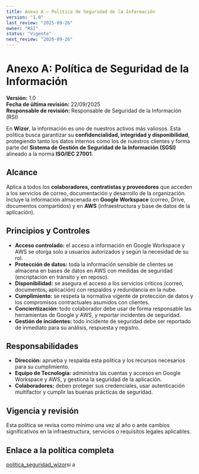 ```yaml
---
title: Anexo A — Política de Seguridad de la Información
version: "1.0"
last_review: "2025-09-26"
owner: "RSI"
status: "Vigente"
next_review: "2026-09-26"
---
```


# Anexo A: Política de Seguridad de la Información

**Versión:** 1.0  
**Fecha de última revisión:** 22/09/2025  
**Responsable de revisión:** Responsable de Seguridad de la Información (RSI)

En **Wizor**, la información es uno de nuestros activos más valiosos. Esta política busca garantizar su **confidencialidad, integridad y disponibilidad**, protegiendo tanto los datos internos como los de nuestros clientes y forma parte del **Sistema de Gestión de Seguridad de la Información (SGSI)** alineado a la norma **ISO/IEC 27001**.

## Alcance
Aplica a todos los **colaboradores, contratistas y proveedores** que acceden a los servicios de correo, documentación y desarrollo de la organización.  
Incluye la información almacenada en **Google Workspace** (correo, Drive, documentos compartidos) y en **AWS** (infraestructura y base de datos de la aplicación).

## Principios y Controles

- **Acceso controlado:** el acceso a información en Google Workspace y AWS se otorga solo a usuarios autorizados y según la necesidad de su rol.
- **Protección de datos:** toda la información sensible de clientes se almacena en bases de datos en AWS con medidas de seguridad (encriptación en tránsito y en reposo).
- **Disponibilidad:** se asegura el acceso a los servicios críticos (correo, documentos, aplicación) con respaldos y redundancia en la nube.
- **Cumplimiento:** se respeta la normativa vigente de protección de datos y los compromisos contractuales asumidos con clientes.
- **Concientización:** todo colaborador debe usar de forma responsable las herramientas de Google y AWS, y reportar incidentes de seguridad.
- **Gestión de incidentes:** todo incidente de seguridad debe ser reportado de inmediato para su análisis, respuesta y registro.

## Responsabilidades

- **Dirección:** aprueba y respalda esta política y los recursos necesarios para su cumplimiento.
- **Equipo de Tecnología:** administra las cuentas y accesos en Google Workspace y AWS, y gestiona la seguridad de la aplicación.
- **Colaboradores:** deben proteger sus credenciales, usar autenticación multifactor y cumplir las buenas prácticas de seguridad.

## Vigencia y revisión
Esta política se revisa como mínimo una vez al año o ante cambios significativos en la infraestructura, servicios o requisitos legales aplicables.

## Enlace a la política completa
[política_seguridad_wizor]()si a